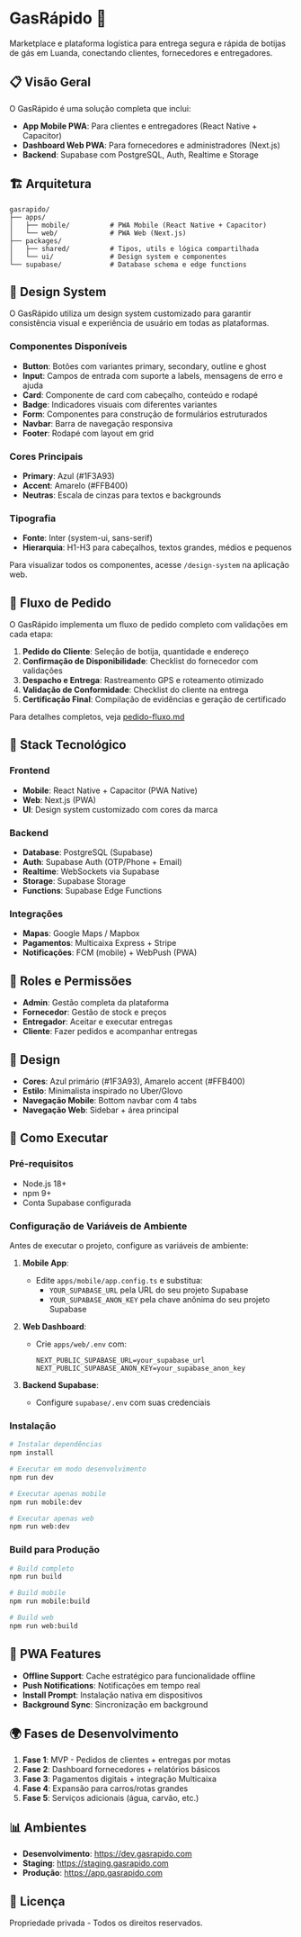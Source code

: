 # GasRápido 🚀

Marketplace e plataforma logística para entrega segura e rápida de botijas de gás em Luanda, conectando clientes, fornecedores e entregadores.

## 📋 Visão Geral

O GasRápido é uma solução completa que inclui:

- **App Mobile PWA**: Para clientes e entregadores (React Native + Capacitor)
- **Dashboard Web PWA**: Para fornecedores e administradores (Next.js)
- **Backend**: Supabase com PostgreSQL, Auth, Realtime e Storage

## 🏗️ Arquitetura

```
gasrapido/
├── apps/
│   ├── mobile/          # PWA Mobile (React Native + Capacitor)
│   └── web/             # PWA Web (Next.js)
├── packages/
│   ├── shared/          # Tipos, utils e lógica compartilhada
│   └── ui/              # Design system e componentes
└── supabase/            # Database schema e edge functions
```

## 🎨 Design System

O GasRápido utiliza um design system customizado para garantir consistência visual e experiência de usuário em todas as plataformas.

### Componentes Disponíveis

- **Button**: Botões com variantes primary, secondary, outline e ghost
- **Input**: Campos de entrada com suporte a labels, mensagens de erro e ajuda
- **Card**: Componente de card com cabeçalho, conteúdo e rodapé
- **Badge**: Indicadores visuais com diferentes variantes
- **Form**: Componentes para construção de formulários estruturados
- **Navbar**: Barra de navegação responsiva
- **Footer**: Rodapé com layout em grid

### Cores Principais

- **Primary**: Azul (#1F3A93)
- **Accent**: Amarelo (#FFB400)
- **Neutras**: Escala de cinzas para textos e backgrounds

### Tipografia

- **Fonte**: Inter (system-ui, sans-serif)
- **Hierarquia**: H1-H3 para cabeçalhos, textos grandes, médios e pequenos

Para visualizar todos os componentes, acesse `/design-system` na aplicação web.

## 🔄 Fluxo de Pedido

O GasRápido implementa um fluxo de pedido completo com validações em cada etapa:

1. **Pedido do Cliente**: Seleção de botija, quantidade e endereço
2. **Confirmação de Disponibilidade**: Checklist do fornecedor com validações
3. **Despacho e Entrega**: Rastreamento GPS e roteamento otimizado
4. **Validação de Conformidade**: Checklist do cliente na entrega
5. **Certificação Final**: Compilação de evidências e geração de certificado

Para detalhes completos, veja [pedido-fluxo.md](docs/pedido-fluxo.md)

## 🚀 Stack Tecnológico

### Frontend
- **Mobile**: React Native + Capacitor (PWA Native)
- **Web**: Next.js (PWA)
- **UI**: Design system customizado com cores da marca

### Backend
- **Database**: PostgreSQL (Supabase)
- **Auth**: Supabase Auth (OTP/Phone + Email)
- **Realtime**: WebSockets via Supabase
- **Storage**: Supabase Storage
- **Functions**: Supabase Edge Functions

### Integrações
- **Mapas**: Google Maps / Mapbox
- **Pagamentos**: Multicaixa Express + Stripe
- **Notificações**: FCM (mobile) + WebPush (PWA)

## 👥 Roles e Permissões

- **Admin**: Gestão completa da plataforma
- **Fornecedor**: Gestão de stock e preços
- **Entregador**: Aceitar e executar entregas
- **Cliente**: Fazer pedidos e acompanhar entregas

## 🎨 Design

- **Cores**: Azul primário (#1F3A93), Amarelo accent (#FFB400)
- **Estilo**: Minimalista inspirado no Uber/Glovo
- **Navegação Mobile**: Bottom navbar com 4 tabs
- **Navegação Web**: Sidebar + área principal

## 🚦 Como Executar

### Pré-requisitos
- Node.js 18+
- npm 9+
- Conta Supabase configurada

### Configuração de Variáveis de Ambiente

Antes de executar o projeto, configure as variáveis de ambiente:

1. **Mobile App**:
   - Edite `apps/mobile/app.config.ts` e substitua:
     - `YOUR_SUPABASE_URL` pela URL do seu projeto Supabase
     - `YOUR_SUPABASE_ANON_KEY` pela chave anônima do seu projeto Supabase

2. **Web Dashboard**:
   - Crie `apps/web/.env` com:
     ```
     NEXT_PUBLIC_SUPABASE_URL=your_supabase_url
     NEXT_PUBLIC_SUPABASE_ANON_KEY=your_supabase_anon_key
     ```

3. **Backend Supabase**:
   - Configure `supabase/.env` com suas credenciais

### Instalação
```bash
# Instalar dependências
npm install

# Executar em modo desenvolvimento
npm run dev

# Executar apenas mobile
npm run mobile:dev

# Executar apenas web
npm run web:dev
```

### Build para Produção
```bash
# Build completo
npm run build

# Build mobile
npm run mobile:build

# Build web
npm run web:build
```

## 📱 PWA Features

- **Offline Support**: Cache estratégico para funcionalidade offline
- **Push Notifications**: Notificações em tempo real
- **Install Prompt**: Instalação nativa em dispositivos
- **Background Sync**: Sincronização em background

## 🌍 Fases de Desenvolvimento

1. **Fase 1**: MVP - Pedidos de clientes + entregas por motas
2. **Fase 2**: Dashboard fornecedores + relatórios básicos
3. **Fase 3**: Pagamentos digitais + integração Multicaixa
4. **Fase 4**: Expansão para carros/rotas grandes
5. **Fase 5**: Serviços adicionais (água, carvão, etc.)

## 📊 Ambientes

- **Desenvolvimento**: https://dev.gasrapido.com
- **Staging**: https://staging.gasrapido.com
- **Produção**: https://app.gasrapido.com

## 📄 Licença

Propriedade privada - Todos os direitos reservados.
